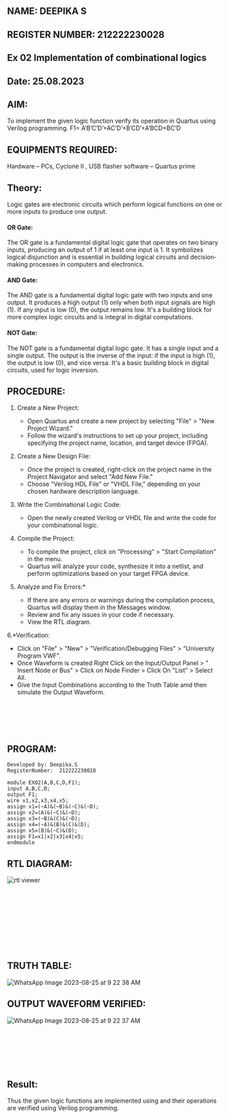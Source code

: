 ## NAME: DEEPIKA S
## REGISTER NUMBER: 212222230028
## Ex 02 Implementation of combinational logics
## Date: 25.08.2023
## AIM:
To implement the given logic function verify its operation in Quartus using Verilog programming.
 F1= A’B’C’D’+AC’D’+B’CD’+A’BCD+BC’D
## EQUIPMENTS REQUIRED:
   Hardware – PCs, Cyclone II , USB flasher
   software – Quartus prime
## Theory:
Logic gates are electronic circuits which perform logical functions on one or more inputs to produce one output.
#### OR Gate:
The OR gate is a fundamental digital logic gate that operates on two binary inputs, producing an output of 1 if at least one input is 1. It symbolizes logical disjunction and is essential in building logical circuits and decision-making processes in computers and electronics.
#### AND Gate:
The AND gate is a fundamental digital logic gate with two inputs and one output. It produces a high output (1) only when both input signals are high (1). If any input is low (0), the output remains low. It's a building block for more complex logic circuits and is integral in digital computations.
#### NOT Gate:
The NOT gate is a fundamental digital logic gate. It has a single input and a single output. The output is the inverse of the input: if the input is high (1), the output is low (0), and vice versa. It's a basic building block in digital circuits, used for logic inversion.
## PROCEDURE:
1. Create a New Project:
   - Open Quartus and create a new project by selecting "File" > "New Project Wizard."
   - Follow the wizard's instructions to set up your project, including specifying the project name, location, and target device (FPGA).

2. Create a New Design File:
   - Once the project is created, right-click on the project name in the Project Navigator and select "Add New File."
   - Choose "Verilog HDL File" or "VHDL File," depending on your chosen hardware description language.

3. Write the Combinational Logic Code:
   - Open the newly created Verilog or VHDL file and write the code for your combinational logic.
     
4. Compile the Project:
   - To compile the project, click on "Processing" > "Start Compilation" in the menu.
   - Quartus will analyze your code, synthesize it into a netlist, and perform optimizations based on your target FPGA device.

5. Analyze and Fix Errors:*
   - If there are any errors or warnings during the compilation process, Quartus will display them in the Messages window.
   - Review and fix any issues in your code if necessary.
   - View the RTL diagram.

6.*Verification:
   - Click on "File" > "New" > "Verification/Debugging Files" > "University Program VWF".
   - Once Waveform is created Right Click on the Input/Output Panel > " Insert Node or Bus" > Click on Node Finder > Click On "List" > Select All.
   - Give the Input Combinations according to the Truth Table amd then simulate the Output Waveform.

<br>
<br>
<br>
<br>


## PROGRAM:
```
Developed by: Deepika.S
RegisterNumber:  212222230028
```
```
module EX02(A,B,C,D,F1);
input A,B,C,D;
output F1;
wire x1,x2,x3,x4,x5;
assign x1=(~A)&(~B)&(~C)&(~D);
assign x2=(A)&(~C)&(~D);
assign x3=(~B)&(C)&(~D);
assign x4=(~A)&(B)&(C)&(D);
assign x5=(B)&(~C)&(D);
assign F1=x1|x2|x3|x4|x5;
endmodule
```
## RTL DIAGRAM:
![rtl viewer](https://github.com/deepikasrinivasans/Experiment--02-Implementation-of-combinational-logic-/assets/119393935/086d3cf1-23a1-4853-b9c7-116ed8c5583e)

<br>
<br>
<br>
<br>
<br>
<br>
<br>
<br>

## TRUTH TABLE:
![WhatsApp Image 2023-08-25 at 9 22 38 AM](https://github.com/deepikasrinivasans/Experiment--02-Implementation-of-combinational-logic-/assets/119393935/6bef0fc3-1701-4d10-bc25-16341339eacb)
## OUTPUT WAVEFORM VERIFIED:
![WhatsApp Image 2023-08-25 at 9 22 37 AM](https://github.com/deepikasrinivasans/Experiment--02-Implementation-of-combinational-logic-/assets/119393935/209ba492-6b93-4c81-9aea-3ab948a6bb92)


<br>
<br>
<br>
<br>
<br>

## Result:
Thus the given logic functions are implemented using  and their operations are verified using Verilog programming.
